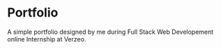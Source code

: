 # Portfolio
A simple portfolio designed by me during Full Stack Web Developement online Internship at Verzeo.
